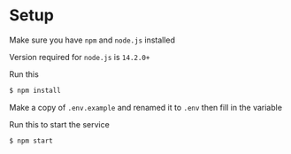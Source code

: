 # Setup

Make sure you have `npm` and `node.js` installed

Version required for `node.js` is `14.2.0+`

Run this
```bash
$ npm install
```

Make a copy of `.env.example` and renamed it to `.env` then fill in the variable

Run this to start the service
```bash
$ npm start
```